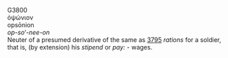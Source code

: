 <body>
  <p>G3800<br>  ὀψώνιον  <br> opsōnion  <br><i>op-so‘-nee-on </i><br>Neuter of a presumed derivative of the same as <a href="g3795.htm">3795</a>  <i>rations</i> for a soldier, that is, (by extension) his <i>stipend</i> or <i>pay:</i> - wages.<br></p>
 </body>